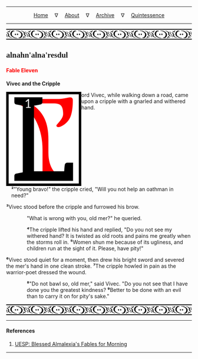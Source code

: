 
---

<!--- Local CSS Font Loading -->

<style>
@font-face {
    font-family: HayghinDaedric;
    src: url('../../../../../assets/fonts/ttf/HayghinDaedric.ttf') format('truetype');
    font-weight: medium;
    font-style: normal;
}
</style>

<!--- Jekyll Page Links -->

<center>
<a href="../../../../../index.html">Home</a>
&emsp;&nabla;&emsp;
<a href="../../../../archive/about.html">About</a>
&emsp;&nabla;&emsp;
<a href="../../../../archive/index.html">Archive</a>
&emsp;&nabla;&emsp;
<a href="../../../index.html">Quintessence</a>
</center>

<!--- Markdown Body Below: -->

---

<img align="center" alt="Bordering" src="../../../../../assets/images/symbols/velothi_pattern_long_by_lukkar.svg">

## <span style="font-family:HayghinDaedric">alnahn'alna'resdul</Span>

#### <span style="color:red">Fable Eleven</Span>

__Vivec and the Cripple__

<img align="left" alt="L" src="../../../project/resources/initials/svg/letters/letter_l.svg">ord Vivec, while walking down a road, came upon a cripple with a gnarled and withered hand.

<span style="display:inline-block;padding-left:1em"><b>&sup2;</b>"Young bravo!" the cripple cried, "Will you not help an oathman in need?"</span>

<b>&sup3;</b>Vivec stood before the cripple and furrowed his brow.

<span style="display:inline-block;padding-left:4em">"What is wrong with you, old mer?" he queried.</span>

<span style="display:inline-block;padding-left:4em"><b>&#8308;</b>The cripple lifted his hand and replied, "Do you not see my withered hand? It is twisted as old roots and pains me greatly when the storms roll in.
<b>&#8309;</b>Women shun me because of its ugliness, and children run at the sight of it. Please, have pity!"</span>

<b>&#8310;</b>Vivec stood quiet for a moment, then drew his bright sword and severed the mer's hand in one clean stroke.
<b>&#8311;</b>The cripple howled in pain as the warrior-poet dressed the wound.

<span style="display:inline-block;padding-left:4em"><b>&#8312;</b>"Do not bawl so, old mer," said Vivec. "Do you not see that I have done you the greatest kindness?
<b>&#8313;</b>Better to be done with an evil than to carry it on for pity's sake."</span>

<img align="center" alt="Bordering" src="../../../../../assets/images/symbols/velothi_pattern_long_by_lukkar.svg">

---

#### References

1. [UESP: Blessed Almalexia's Fables for Morning][1]

[1]: https://en.uesp.net/wiki/Online:Blessed_Almalexia%27s_Fables_for_Morning

---
